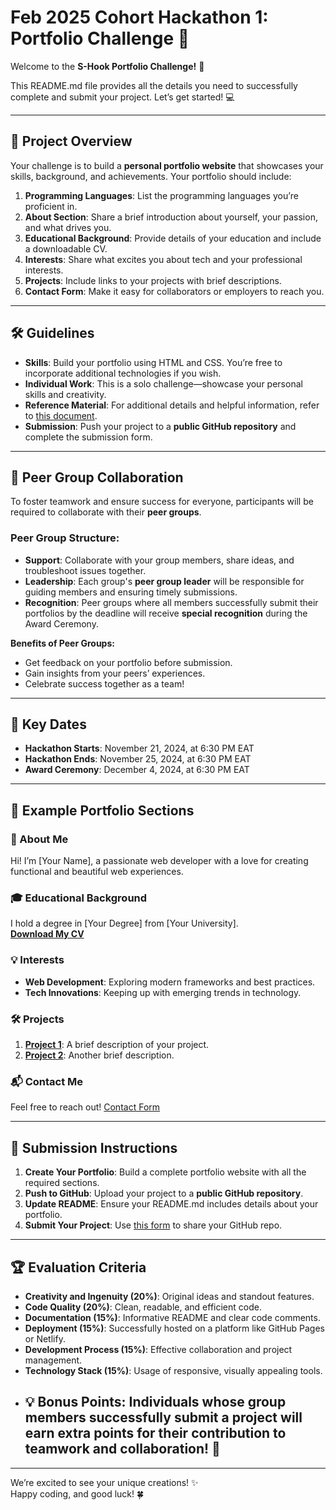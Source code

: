 # Feb 2025 Cohort Hackathon 1: Portfolio Challenge 🚀  

Welcome to the **S-Hook Portfolio Challenge!** 🎉  

This README.md file provides all the details you need to successfully complete and submit your project. Let’s get started! 💻  

---  

## 🌟 Project Overview  
Your challenge is to build a **personal portfolio website** that showcases your skills, background, and achievements. Your portfolio should include:  

1. **Programming Languages**: List the programming languages you’re proficient in.  
2. **About Section**: Share a brief introduction about yourself, your passion, and what drives you.  
3. **Educational Background**: Provide details of your education and include a downloadable CV.  
4. **Interests**: Share what excites you about tech and your professional interests.  
5. **Projects**: Include links to your projects with brief descriptions.  
6. **Contact Form**: Make it easy for collaborators or employers to reach you.  

---  

## 🛠️ Guidelines  

- **Skills**: Build your portfolio using HTML and CSS. You’re free to incorporate additional technologies if you wish.  
- **Individual Work**: This is a solo challenge—showcase your personal skills and creativity.  
- **Reference Material**: For additional details and helpful information, refer to [this document](https://docs.google.com/document/d/1v-F-tXa1dwV2w5oMkM2QzAuoFoQYZlOEuT5qeRKDTPA/edit?usp=sharing).  
- **Submission**: Push your project to a **public GitHub repository** and complete the submission form.  

---  

## 👥 Peer Group Collaboration  

To foster teamwork and ensure success for everyone, participants will be required to collaborate with their **peer groups**.  

### Peer Group Structure:  
- **Support**: Collaborate with your group members, share ideas, and troubleshoot issues together.  
- **Leadership**: Each group's **peer group leader** will be responsible for guiding members and ensuring timely submissions.  
- **Recognition**: Peer groups where all members successfully submit their portfolios by the deadline will receive **special recognition** during the Award Ceremony.  

**Benefits of Peer Groups:**  
- Get feedback on your portfolio before submission.  
- Gain insights from your peers’ experiences.  
- Celebrate success together as a team!  

---  

## 📅 Key Dates  

- **Hackathon Starts**: November 21, 2024, at 6:30 PM EAT  
- **Hackathon Ends**: November 25, 2024, at 6:30 PM EAT  
- **Award Ceremony**: December 4, 2024, at 6:30 PM EAT  

---  

## 💼 Example Portfolio Sections  

### 📝 About Me  
Hi! I’m [Your Name], a passionate web developer with a love for creating functional and beautiful web experiences.  

### 🎓 Educational Background  
I hold a degree in [Your Degree] from [Your University].  
**[Download My CV](link-to-your-cv)**  

### 💡 Interests  
- **Web Development**: Exploring modern frameworks and best practices.  
- **Tech Innovations**: Keeping up with emerging trends in technology.  

### 🛠️ Projects  
1. **[Project 1](link-to-project1)**: A brief description of your project.  
2. **[Project 2](link-to-project2)**: Another brief description.  

### 📬 Contact Me  
Feel free to reach out! [Contact Form](link-to-your-contact-form)  

---  

## 📁 Submission Instructions  

1. **Create Your Portfolio**: Build a complete portfolio website with all the required sections.  
2. **Push to GitHub**: Upload your project to a **public GitHub repository**.  
3. **Update README**: Ensure your README.md includes details about your portfolio.  
4. **Submit Your Project**: Use [this form](https://forms.gle/L1wmfTYpKyPn14Qt8) to share your GitHub repo.  

---  

## 🏆 Evaluation Criteria  

- **Creativity and Ingenuity (20%)**: Original ideas and standout features.  
- **Code Quality (20%)**: Clean, readable, and efficient code.  
- **Documentation (15%)**: Informative README and clear code comments.  
- **Deployment (15%)**: Successfully hosted on a platform like GitHub Pages or Netlify.  
- **Development Process (15%)**: Effective collaboration and project management.  
- **Technology Stack (15%)**: Usage of responsive, visually appealing tools.
- ## 💡 Bonus Points: Individuals whose group members successfully submit a project will earn extra points for their contribution to teamwork and collaboration! 🎯

---  

We’re excited to see your unique creations! ✨  
Happy coding, and good luck! 🍀  
